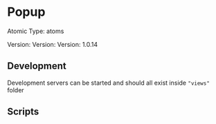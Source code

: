 # Popup

Atomic Type: atoms

Version: Version: Version: 1.0.14

## Development

Development servers can be started and should all exist inside `"views"` folder

## Scripts
